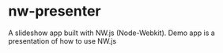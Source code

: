 # nw-presenter
A slideshow app built with NW.js (Node-Webkit). Demo app is a presentation of how to use NW.js
